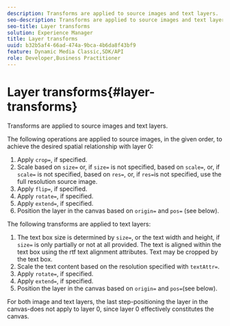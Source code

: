 ```yaml
---
description: Transforms are applied to source images and text layers.
seo-description: Transforms are applied to source images and text layers.
seo-title: Layer transforms
solution: Experience Manager
title: Layer transforms
uuid: b32b5af4-66ad-474a-9bca-4b6da8f43bf9
feature: Dynamic Media Classic,SDK/API
role: Developer,Business Practitioner
---
```


# Layer transforms{#layer-transforms}

Transforms are applied to source images and text layers.

The following operations are applied to source images, in the given order, to achieve the desired spatial relationship with layer 0:

1. Apply `crop=`, if specified. 
1. Scale based on `size=` or, if `size=` is not specified, based on `scale=`, or, if `scale=` is not specified, based on `res=`, or, if `res=`is not specified, use the full resolution source image. 
1. Apply `flip=`, if specified. 
1. Apply `rotate=`, if specified. 
1. Apply `extend=`, if specified. 
1. Position the layer in the canvas based on `origin=` and `pos=` (see below).

The following transforms are applied to text layers:

1. The text box size is determined by `size=`, or the text width and height, if `size=` is only partially or not at all provided. The text is aligned within the text box using the rtf text alignment attributes. Text may be cropped by the text box. 
1. Scale the text content based on the resolution specified with `textAttr=`. 
1. Apply `rotate=`, if specified. 
1. Apply `extend=`, if specified. 
1. Position the layer in the canvas based on `origin=` and `pos=`(see below).

For both image and text layers, the last step-positioning the layer in the canvas-does not apply to layer 0, since layer 0 effectively constitutes the canvas. 
